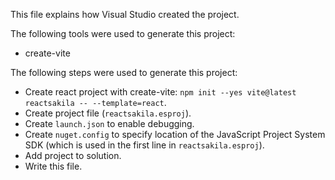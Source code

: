 This file explains how Visual Studio created the project.

The following tools were used to generate this project:
- create-vite

The following steps were used to generate this project:
- Create react project with create-vite: `npm init --yes vite@latest reactsakila -- --template=react`.
- Create project file (`reactsakila.esproj`).
- Create `launch.json` to enable debugging.
- Create `nuget.config` to specify location of the JavaScript Project System SDK (which is used in the first line in `reactsakila.esproj`).
- Add project to solution.
- Write this file.
